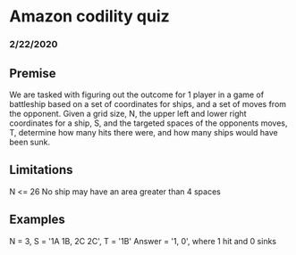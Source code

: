 # Amazon codility quiz
### 2/22/2020

## Premise
We are tasked with figuring out the outcome for 1 player in a game of battleship based on a set of coordinates for ships, and a set of moves from the opponent.  Given a grid size, N, the upper left and lower right coordinates for a ship, S, and the targeted spaces of the opponents moves, T, determine how many hits there were, and how many ships would have been sunk.

## Limitations
N <= 26
No ship may have an area greater than 4 spaces

## Examples
N = 3, S = '1A 1B, 2C 2C', T = '1B'
Answer = '1, 0', where 1 hit and 0 sinks
